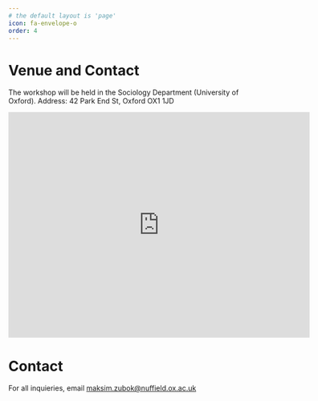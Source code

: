 ```yaml
---
# the default layout is 'page'
icon: fa-envelope-o
order: 4
---
```


# Venue and Contact 

The workshop will be held in the Sociology Department (University of Oxford). 
Address: 42 Park End St, Oxford OX1 1JD

<iframe src="https://www.google.com/maps/embed?pb=!1m18!1m12!1m3!1d519.2353084123006!2d-1.2645031696096403!3d51.752909072670654!2m3!1f0!2f0!3f0!3m2!1i1024!2i768!4f13.1!3m3!1m2!1s0x4876c757ec7e4397%3A0x32ecdfb733280012!2sDepartment%20of%20Sociology!5e0!3m2!1sde!2suk!4v1690200593211!5m2!1sde!2suk" width="600" height="450" style="border:0;" allowfullscreen="" loading="lazy" referrerpolicy="no-referrer-when-downgrade"></iframe>


# Contact 

For all inquieries, email [maksim.zubok@nuffield.ox.ac.uk](mailto:maksim.zubok@nuffield.ox.ac.uk)
